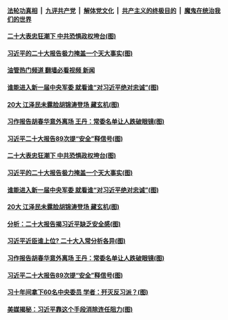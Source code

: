 ####  [法轮功真相](../../../../basic/blob/master/README.md?t=10191431) &nbsp;|&nbsp; [九评共产党](../../../../9ping.md/blob/master/README.md?t=10191431) &nbsp;|&nbsp; [解体党文化](../../../../jtdwh.md/blob/master/README.md?t=10191431)  &nbsp;|&nbsp; [共产主义的终极目的](../../../../gczydzjmd.md/blob/master/README.md?t=10191431) &nbsp;|&nbsp; [魔鬼在统治我们的世界](../../../../mgztzwmdsj.md/blob/master/README.md?t=10191431) 

#### [二十大表忠狂潮下 中共恐惧政权垮台(图)](../pages/p2/1019526.md?t=10191431) 

#### [习近平的二十大报告极力掩盖一个天大事实(图)](../pages/p2/1019520.md?t=10191431) 

#### [油管热门频道 翻墙必看视频 新闻](http://209.250.226.216:81/youtube.html?10191431)

#### [谁能进入新一届中央军委 就看谁“对习近平绝对忠诚”(图)](../pages/p2/1019451.md?t=10191431) 

#### [20大 江泽民未露脸胡锦涛登场 藏玄机(图)](../pages/p2/1019502.md?t=10191431) 

#### [习作报告胡春华意外离场 王丹：常委名单让人跌破眼镜(图)](../pages/p2/1019412.md?t=10191431) 

#### [习近平二十大报告89次提“安全”释信号(图)](../pages/p2/1019325.md?t=10191431) 

#### [二十大表忠狂潮下 中共恐惧政权垮台(图)](../pages/p2/1019526.md?t=10191431) 

#### [习近平的二十大报告极力掩盖一个天大事实(图)](../pages/p2/1019520.md?t=10191431) 

#### [谁能进入新一届中央军委 就看谁“对习近平绝对忠诚”(图)](../pages/p2/1019451.md?t=10191431) 

#### [20大 江泽民未露脸胡锦涛登场 藏玄机(图)](../pages/p2/1019502.md?t=10191431) 


#### [分析：二十大报告揭习近平缺乏安全感(图)](../pages/p2/1019471.md?t=10191431) 

#### [习近平近臣谁上位? 二十大入常分析各异(图)](../pages/p2/1019442.md?t=10191431) 






#### [习作报告胡春华意外离场 王丹：常委名单让人跌破眼镜(图)](../pages/p2/1019412.md?t=10191431) 

#### [习近平二十大报告89次提“安全”释信号(图)](../pages/p2/1019325.md?t=10191431) 


#### [习十年间拿下60名中央委员 学者：歼灭反习派？(图)](../pages/p2/1019332.md?t=10191431) 

#### [美媒揭秘：习近平靠这个手段消除连任阻力(图)](../pages/p2/1019310.md?t=10191431) 




<img src='http://gfw-breaker.win/goodnews/indexes/p2.md' width='0px' height='0px'/>
